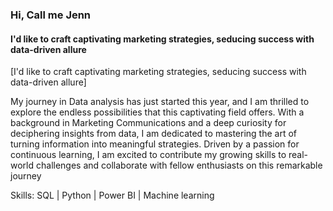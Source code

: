 ### Hi, Call me Jenn
#### I'd like to craft captivating marketing strategies, seducing success with data-driven allure
[I'd like to craft captivating marketing strategies, seducing success with data-driven allure]

My journey in Data analysis has just started this year, and I am thrilled to explore the endless possibilities that this captivating field offers. With a background in Marketing Communications and a deep curiosity for deciphering insights from data, I am dedicated to mastering the art of turning information into meaningful strategies. Driven by a passion for continuous learning, I am excited to contribute my growing skills to real-world challenges and collaborate with fellow enthusiasts on this remarkable journey

Skills: SQL | Python | Power BI | Machine learning




